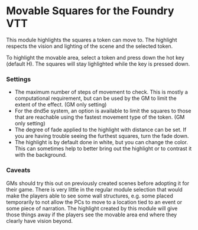 # Movable Squares for the Foundry VTT

This module highlights the squares a token can move to. The highlight respects the vision and lighting of the scene and the selected token.

To highlight the movable area, select a token and press down the hot key (default H). The squares will stay lighlighted while the key is pressed down.

### Settings

- The maximum number of steps of movement to check. This is mostly a computational requirement, but can be used by the GM to limit the extent of the effect. (GM only setting)
- For the dnd5e system, an option is available to limit the squares to those that are reachable using the fastest movement type of the token. (GM only setting)
- The degree of fade applied to the highlight with distance can be set. If you are having trouble seeing the furthest squares, turn the fade down.
- The highlight is by default done in white, but you can change the color. This can sometimes help to better bring out the highlight or to contrast it with the background.

### Caveats

GMs should try this out on previously created scenes before adopting it for their game. There is very little in the regular module selection that would make the players
able to see some wall structures, e.g. some placed temporarily to not allow the PCs to move to a location tied to an event or some piece of narration. The highlight created by this module will give those things away if the players see the movable area end where they clearly have vision beyond.
